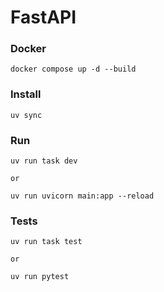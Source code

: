 # FastAPI

### Docker

```
docker compose up -d --build
```

### Install

```
uv sync
```

### Run

```
uv run task dev

or

uv run uvicorn main:app --reload
```

### Tests

```
uv run task test

or

uv run pytest
```
